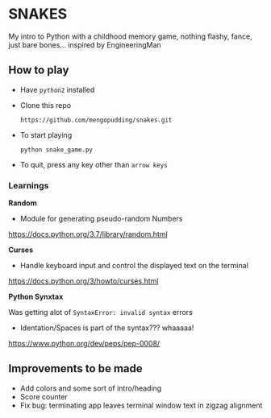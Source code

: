 # SNAKES 

My intro to Python with a childhood memory game, nothing flashy, fance, just bare bones... inspired by EngineeringMan

## How to play

- Have `python2` installed

- Clone this repo

  `https://github.com/mengopudding/snakes.git`
- To start playing

  `python snake_game.py`

- To quit, press any key other than `arrow keys`

### Learnings

**Random**

- Module for generating pseudo-random Numbers

https://docs.python.org/3.7/library/random.html

**Curses**
  
  - Handle keyboard input and control the displayed text on the terminal
  
  https://docs.python.org/3/howto/curses.html

**Python Synxtax**

Was getting alot of `SyntaxError: invalid syntax` errors  

- Identation/Spaces is part of the syntax??? whaaaaa! 

https://www.python.org/dev/peps/pep-0008/


## Improvements to be made

- Add colors and some sort of intro/heading  
- Score counter
- Fix bug: terminating app leaves terminal window text in zigzag alignment
